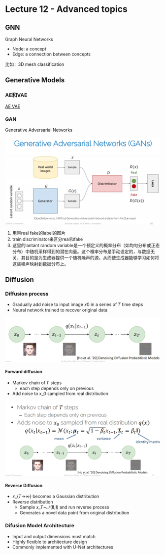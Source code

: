 # Lecture 12 - Advanced topics

## GNN

Graph Neural Networks

* Node: a concept
* Edge: a connection between concepts

比如：3D mesh classification

## Generative Models

### AE和VAE

[AE VAE](./Lecture08-补充Exercise8-TransferLearningAndAutoencoders.md)

### GAN

Generative Adversarial Networks

![alt text](_attachments/Lecture12-AdvancedTopics/image.png)

1. 用带real fake的label的图片
2. train discriminator来区分real和fake
3. 这里的lantant random variable是一个预定义的概率分布（如均匀分布或正态分布）中随机采样得到的潜在向量。这个概率分布是手动设定的，与数据无关，其目的是为生成器提供一个随机噪声的源，从而使生成器能够学习如何将这些噪声映射到数据分布上。

## Diffusion

### Diffusion process

* Gradually add noise to input image 𝑥0 in a series of 𝑇 time steps
* Neural network trained to recover original data

![alt text](_attachments/Lecture12-AdvancedTopics/image-1.png)

#### Forward diffusion

* Markov chain of 𝑇 steps
  * each step depends only on previous
* Add noise to x_0 sampled from real distribution

![alt text](_attachments/Lecture12-AdvancedTopics/image-2.png)

#### Reverse Diffusion

* 𝑥_{𝑇→∞} becomes a Gaussian distribution
* Reverse distribution
  * Sample 𝑥_𝑇~𝒩(𝟎,𝐈) and run reverse process
  * Generates a novel data point from original distribution

### Difusion Model Architecture

* Input and output dimensions must match
* Highly flexible to architecture design
* Commonly implemented with U-Net architectures